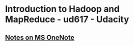 # Introduction to Hadoop and MapReduce - ud617 - Udacity

## [Notes on MS OneNote](https://onedrive.live.com/redir?page=view&resid=BC72FB0D6B0FE8DA!1028&authkey=!APwezr--dqhqkW0)
